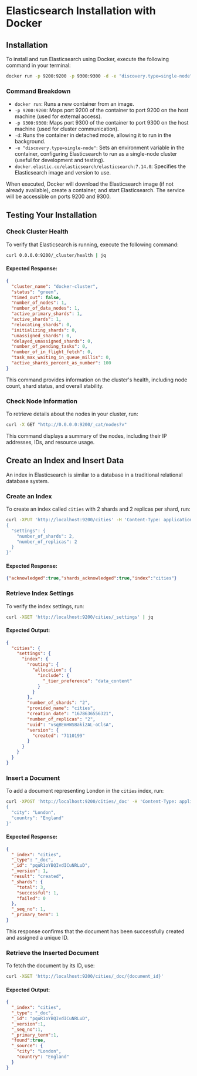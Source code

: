 # Elasticsearch Installation with Docker

## Installation
To install and run Elasticsearch using Docker, execute the following command in your terminal:

```sh
docker run -p 9200:9200 -p 9300:9300 -d -e "discovery.type=single-node" docker.elastic.co/elasticsearch/elasticsearch:7.14.0
```

### Command Breakdown
- `docker run`: Runs a new container from an image.
- `-p 9200:9200`: Maps port 9200 of the container to port 9200 on the host machine (used for external access).
- `-p 9300:9300`: Maps port 9300 of the container to port 9300 on the host machine (used for cluster communication).
- `-d`: Runs the container in detached mode, allowing it to run in the background.
- `-e "discovery.type=single-node"`: Sets an environment variable in the container, configuring Elasticsearch to run as a single-node cluster (useful for development and testing).
- `docker.elastic.co/elasticsearch/elasticsearch:7.14.0`: Specifies the Elasticsearch image and version to use.

When executed, Docker will download the Elasticsearch image (if not already available), create a container, and start Elasticsearch. The service will be accessible on ports 9200 and 9300.

## Testing Your Installation
### Check Cluster Health
To verify that Elasticsearch is running, execute the following command:

```sh
curl 0.0.0.0:9200/_cluster/health | jq
```

#### Expected Response:
```json
{
  "cluster_name": "docker-cluster",
  "status": "green",
  "timed_out": false,
  "number_of_nodes": 1,
  "number_of_data_nodes": 1,
  "active_primary_shards": 1,
  "active_shards": 1,
  "relocating_shards": 0,
  "initializing_shards": 0,
  "unassigned_shards": 0,
  "delayed_unassigned_shards": 0,
  "number_of_pending_tasks": 0,
  "number_of_in_flight_fetch": 0,
  "task_max_waiting_in_queue_millis": 0,
  "active_shards_percent_as_number": 100
}
```
This command provides information on the cluster's health, including node count, shard status, and overall stability.

### Check Node Information
To retrieve details about the nodes in your cluster, run:

```sh
curl -X GET "http://0.0.0.0:9200/_cat/nodes?v"
```
This command displays a summary of the nodes, including their IP addresses, IDs, and resource usage.

## Create an Index and Insert Data
An index in Elasticsearch is similar to a database in a traditional relational database system.

### Create an Index
To create an index called `cities` with 2 shards and 2 replicas per shard, run:

```sh
curl -XPUT 'http://localhost:9200/cities' -H 'Content-Type: application/json' -d '
{
  "settings": {
    "number_of_shards": 2,
    "number_of_replicas": 2
  }
}'
```
#### Expected Response:
```json
{"acknowledged":true,"shards_acknowledged":true,"index":"cities"}
```

### Retrieve Index Settings
To verify the index settings, run:

```sh
curl -XGET 'http://localhost:9200/cities/_settings' | jq
```
#### Expected Output:
```json
{
  "cities": {
    "settings": {
      "index": {
        "routing": {
          "allocation": {
            "include": {
              "_tier_preference": "data_content"
            }
          }
        },
        "number_of_shards": "2",
        "provided_name": "cities",
        "creation_date": "1678636556321",
        "number_of_replicas": "2",
        "uuid": "vsqBEmHWSBaki2AL-oClsA",
        "version": {
          "created": "7110199"
        }
      }
    }
  }
}
```

### Insert a Document
To add a document representing London in the `cities` index, run:

```sh
curl -XPOST 'http://localhost:9200/cities/_doc' -H 'Content-Type: application/json' -d '
{
  "city": "London",
  "country": "England"
}'
```
#### Expected Response:
```json
{
  "_index": "cities",
  "_type": "_doc",
  "_id": "pquR1oYBQIvdICuNRLuD",
  "_version": 1,
  "result": "created",
  "_shards": {
    "total": 3,
    "successful": 1,
    "failed": 0
  },
  "_seq_no": 1,
  "_primary_term": 1
}
```
This response confirms that the document has been successfully created and assigned a unique ID.

### Retrieve the Inserted Document
To fetch the document by its ID, use:

```sh
curl -XGET 'http://localhost:9200/cities/_doc/{document_id}'
```
#### Expected Output:
```json
{
  "_index": "cities",
  "_type": "_doc",
  "_id": "pquR1oYBQIvdICuNRLuD",
  "_version":1,
  "_seq_no":1,
  "_primary_term":1,
  "found":true,
  "_source": {
    "city": "London",
    "country": "England"
  }
}
```